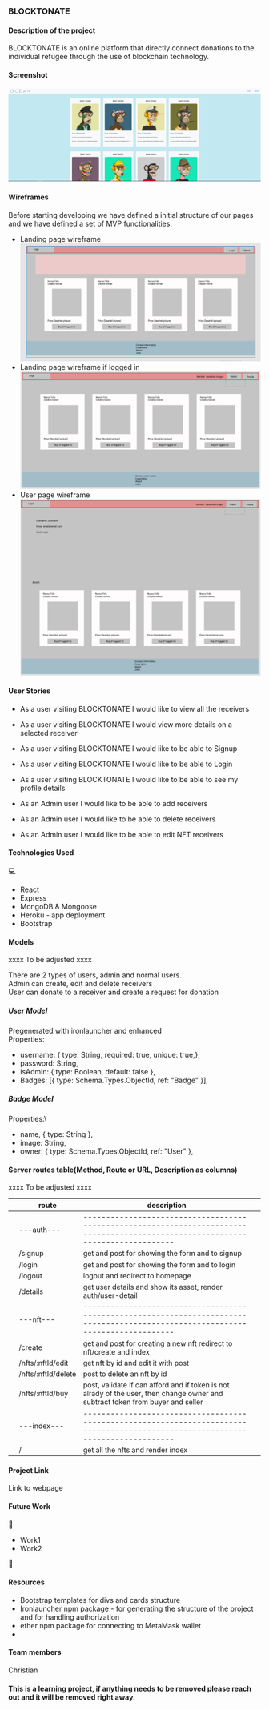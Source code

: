 ### BLOCKTONATE

#### Description of the project

BLOCKTONATE is an online platform that directly connect donations to the individual refugee through the use of blockchain technology.

#### Screenshot

![screenshot of the app](https://github.com/ElisaMamolo/the-ocean/blob/master/public/images/screnshoot.PNG)

#### Wireframes

Before starting developing we have defined a initial structure of our pages and we have defined a set of MVP functionalities.

- Landing page wireframe
  ![Wireframe landingpage](https://github.com/ElisaMamolo/the-ocean/blob/master/public/images/landingpage.PNG)
- Landing page wireframe if logged in
  ![Wireframe if logged in](https://github.com/ElisaMamolo/the-ocean/blob/master/public/images/wireframe2.PNG)
- User page wireframe
  ![Wireframe user page](https://github.com/ElisaMamolo/the-ocean/blob/master/public/images/wireframe3.PNG)

#### User Stories

- As a user visiting BLOCKTONATE I would like to view all the receivers

- As a user visiting BLOCKTONATE I would view more details on a selected receiver

- As a user visiting BLOCKTONATE I would like to be able to Signup

- As a user visiting BLOCKTONATE I would like to be able to Login

- As a user visiting BLOCKTONATE I would like to be able to see my profile details

- As an Admin user I would like to be able to add receivers

- As an Admin user I would like to be able to delete receivers

- As an Admin user I would like to be able to edit NFT receivers

#### Technologies Used

:computer:

- React
- Express
- MongoDB & Mongoose
- Heroku - app deployment
- Bootstrap

#### Models

xxxx To be adjusted xxxx


There are 2 types of users, admin and normal users.\
Admin can create, edit and delete receivers\
User can donate to a receiver and create a request for donation 

##### User Model

Pregenerated with ironlauncher and enhanced\
Properties:

- username: { type: String, required: true, unique: true,},
- password: String,
- isAdmin: { type: Boolean, default: false },
- Badges: [{ type: Schema.Types.ObjectId, ref: "Badge" }],

##### Badge Model

Properties:\

- name, { type: String },
- image: String,
- owner: { type: Schema.Types.ObjectId, ref: "User" },

#### Server routes table(Method, Route or URL, Description as columns)

xxxx To be adjusted xxxx

|     | route               | description                                                                                                                      |     |
| --- | ------------------- | -------------------------------------------------------------------------------------------------------------------------------- | --- |
|     | ---auth---          | -------------------------------------------------------------------------------------------------------------------------------- |     |
|     | /signup             | get and post for showing the form and to signup                                                                                  |     |
|     | /login              | get and post for showing the form and to login                                                                                   |     |
|     | /logout             | logout and redirect to homepage                                                                                                  |     |
|     | /details            | get user details and show its asset, render auth/user-detail                                                                     |     |
|     | ---nft---           | -------------------------------------------------------------------------------------------------------------------------------- |     |
|     | /create             | get and post for creating a new nft redirect to nft/create and index                                                             |     |
|     | /nfts/:nftId/edit   | get nft by id and edit it with post                                                                                              |     |
|     | /nfts/:nftId/delete | post to delete an nft by id                                                                                                      |     |
|     | /nfts/:nftId/buy    | post, validate if can afford and if token is not alrady of the user, then change owner and subtract token from buyer and seller  |     |
|     | ---index---         | -------------------------------------------------------------------------------------------------------------------------------- |     |
|     | /                   | get all the nfts and render index                                                                                                |     |

#### Project Link

Link to webpage

#### Future Work

:wrench:

- Work1  
- Work2

:wrench:

#### Resources

- Bootstrap templates for divs and cards structure
- Ironlauncher npm package - for generating the structure of the project and for handling authorization
- ether npm package for connecting to MetaMask wallet
- 

#### Team members

Christian

#### This is a learning project, if anything needs to be removed please reach out and it will be removed right away.